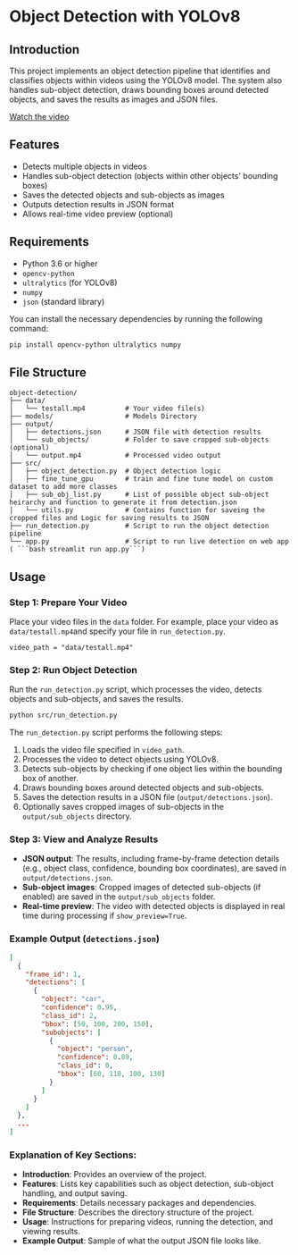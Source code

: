 # Object Detection with YOLOv8

## Introduction
This project implements an object detection pipeline that identifies and classifies objects within videos using the YOLOv8 model. The system also handles sub-object detection, draws bounding boxes around detected objects, and saves the results as images and JSON files.

[Watch the video](./output/output.mp4)

## Features
- Detects multiple objects in videos
- Handles sub-object detection (objects within other objects' bounding boxes)
- Saves the detected objects and sub-objects as images
- Outputs detection results in JSON format
- Allows real-time video preview (optional)

## Requirements
- Python 3.6 or higher
- `opencv-python`
- `ultralytics` (for YOLOv8)
- `numpy`
- `json` (standard library)

You can install the necessary dependencies by running the following command:

```bash
pip install opencv-python ultralytics numpy
```

## File Structure
```
object-detection/
├── data/
│   └── testall.mp4          # Your video file(s)
├── models/                  # Models Directory
├── output/
│   ├── detections.json      # JSON file with detection results
│   └── sub_objects/         # Folder to save cropped sub-objects (optional)
│   └── output.mp4           # Processed video output
├── src/
│   ├── object_detection.py  # Object detection logic
│   ├── fine_tune_gpu        # train and fine tune model on custom dataset to add more classes
│   ├── sub_obj_list.py      # List of possible object sub-object heirarchy and function to generate it from detection.json
│   └── utils.py             # Contains function for saveing the cropped files and Logic for saving results to JSON
├── run_detection.py         # Script to run the object detection pipeline
└── app.py                   # Script to run live detection on web app ( ```bash streamlit run app.py```)
```

## Usage

### Step 1: Prepare Your Video
Place your video files in the `data` folder. For example, place your video as `data/testall.mp4`and specify your file in `run_detection.py`. 
```
video_path = "data/testall.mp4"

```

### Step 2: Run Object Detection
Run the `run_detection.py` script, which processes the video, detects objects and sub-objects, and saves the results.

```bash
python src/run_detection.py
```

The `run_detection.py` script performs the following steps:
1. Loads the video file specified in `video_path`.
2. Processes the video to detect objects using YOLOv8.
3. Detects sub-objects by checking if one object lies within the bounding box of another.
4. Draws bounding boxes around detected objects and sub-objects.
5. Saves the detection results in a JSON file (`output/detections.json`).
6. Optionally saves cropped images of sub-objects in the `output/sub_objects` directory.

### Step 3: View and Analyze Results
- **JSON output**: The results, including frame-by-frame detection details (e.g., object class, confidence, bounding box coordinates), are saved in `output/detections.json`.
- **Sub-object images**: Cropped images of detected sub-objects (if enabled) are saved in the `output/sub_objects` folder.
- **Real-time preview**: The video with detected objects is displayed in real time during processing if `show_preview=True`.


### Example Output (`detections.json`)
```json
[
  {
    "frame_id": 1,
    "detections": [
      {
        "object": "car",
        "confidence": 0.95,
        "class_id": 2,
        "bbox": [50, 100, 200, 150],
        "subobjects": [
          {
            "object": "person",
            "confidence": 0.89,
            "class_id": 0,
            "bbox": [60, 110, 100, 130]
          }
        ]
      }
    ]
  },
  ...
]
```

### Explanation of Key Sections:
- **Introduction**: Provides an overview of the project.
- **Features**: Lists key capabilities such as object detection, sub-object handling, and output saving.
- **Requirements**: Details necessary packages and dependencies.
- **File Structure**: Describes the directory structure of the project.
- **Usage**: Instructions for preparing videos, running the detection, and viewing results.
- **Example Output**: Sample of what the output JSON file looks like.

